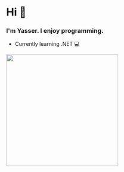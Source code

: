 <h1>Hi 👋</h1>
<h3>I'm Yasser. I enjoy programming.</h3>
<ul>
  <li>Currently learning .NET 💻</li>
</ul>

<img src="https://media.giphy.com/media/YfL4ieDnxgX5W7rvnJ/giphy.gif" width="300px">
